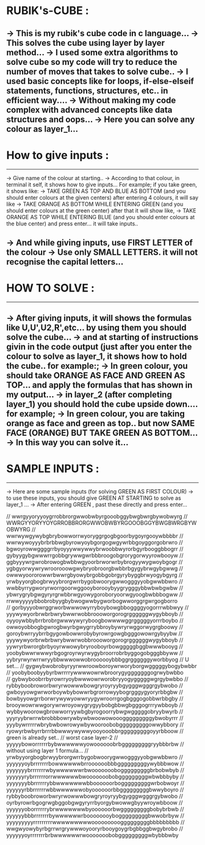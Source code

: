 # RUBIK's-CUBE :

-> This is my rubik's cube code in c language...
-> This solves the cube using layer by layer method...
-> I used some extra algorithms to solve cube so my code will try to reduce the number of moves that takes to solve cube.. 
-> I used basic concepts like for loops, if-else-elseif statements, functions, structures, etc.. in efficient way....
-> Without making my code complex with advanced concepts like data structures and oops... 
-> Here you can solve any colour as layer_1...
-------------------------------------------------------------------------------------------------------------------------------------------
# How to give inputs :
-------------------------------------------------------------------------------------------------------------------------------------------

-> Give name of the colour at starting..
-> According to that colour, in terminal it self, it shows how to give inputs...
For example; if you take green, it shows like:
-> TAKE GREEN AS TOP AND BLUE AS BOTTOM (and you should enter colours at the given centers)
after entering 4 colours, it will say like
-> TAKE ORANGE AS BOTTOM WHILE ENTERING GREEN (and you should enter colours at the green center)
after that it will show like,
-> TAKE ORANGE AS TOP WHILE ENTERING BLUE (and you should enter colours at the blue center)
and press enter... it will take inputs..

-> And while giving inputs, use FIRST LETTER of the colour
-> Use only SMALL LETTERS. it will not recognise the capital letters...
-------------------------------------------------------------------------------------------------------------------------------------------
# HOW TO SOLVE :
-------------------------------------------------------------------------------------------------------------------------------------------

-> After giving inputs, it will shows the formulas like U,U',U2,R',etc... by using them you should solve the cube...
-> and at starting of instructions givin in the code output (just after you enter the colour to solve as layer_1, it shows how to hold the cube.. for example:;
-> In green colour, you should take ORANGE AS FACE AND GREEN AS TOP... and apply the formulas that has shown in my output...
-> in layer_2 (after completing layer_1)  you should hold the cube upside down.... for example;
-> In green colour, you are taking orange as face and green as top.. but now SAME FACE (ORANGE) BUT TAKE GREEN AS BOTTOM...
-> In this way you can solve it...
-------------------------------------------------------------------------------------------------------------------------------------------
# SAMPLE INPUTS :
-------------------------------------------------------------------------------------------------------------------------------------------
-> Here are some sample inputs (for solving GREEN AS FIRST COLOUR)
-> to use these inputs, you should give GREEN AT STARTING to solve as layer_1 ...
-> After entering GREEN , past these directly and press enter...

// wwrgyyoryyoygrrobbrorgwwobwbyrgooobggybwgbwrgbywobwyrg
// WWRGYYORYYOYGRROBBRORGWWOBWBYRGOOOBGGYBWGBWRGBYWOBWYRG
// wwrwywgywybgbrybowworrwyoryggrgogbgoorbygoyrgooywbbbbr
// wwrwywoyyybrbrbbwgbyrowyoybgorgogwgywrbbgoyggorgobrwro
// bgwoyrowwggggrrbyoyyywwywwybrwoobbwyrorbgyrbooggbbogrr 
// gybyygybgwwwrrgobbgrywwgwrbbbroogobgrorygorwyyrowbooyw
// ggbyyywrgwrobrowogbwbbwgyoorbrworwrbybrogyywygwoybgogr 
// ygbgyorwywrywroorooowgwybryobroorgbwbbrbgygybrwgybgwwg
// owwwyoororowwrbwwrgbyowybrgobbgobrgyrybyggbrwyogybgyrg
// yrwbyyorgbogbrwyybrorgwrrbygobwoorygwwogggyyobgwwbbwro 
// wwbbyrrygworyrworrgoorwggooyborooybyygrygggybbwbwbgwbw 
// ybwrygrybgwgyryrgrwbbrwgyowygoroboryoorwgyoogbwbbbogww
// rrwwyyyyybbobrobyygbybwogwwbygworbogwworggrgwrgogborro   
// gorbyyyobwrggrworbwwwowyrryboybowgbboggggyogorrrwbbwyy
// yyywywyorbrwbrbwrybwwrwobbroooworgorogrggggggwygybboyb
// oyyoywbbybrrbrobrgwwwywyryboogbowwwwggrgggggyorrrboybo
// owwoyobbogbgwrogbwyrbgwygrrybbroybywryrwggorwygrgboowy
// goroybwrryybrrbgygowbowwrobybyrowrgowgbgggowowrgybyybw 
// yyywywyorbrwbrbwrybwwrwobbroooworgorogrggggggwygybboyb
// yywryrbwrorgbrbyoyrwwowybryrooboyrbowgggggbggbwwwbooyg
// yoobybwwrwwwyrbgogroyrwyrwygybroorrobrbyggogobgggbbyww
// yybryrwyrwrrwryybbwwwowwobroooooybbbggrggggggyworbbyog
// U set...
// gygwybwobrobyryyrwwroowboroywrworyborgwgggggybogybwbbr
// yoobyboobyybyrbwrrrrywwwwowrwbroorygygggggggogrwybwbbo   
// gybwyboobrrbyrowrryoybwwwowrworobryyogygggggwgrgybwbbo
// rybbyboobroworbwryrwowwwbowgryroyryybgygggwgggrgybwobo
// gwboyyowgwrworboywbybowwrbgrorrowyybogrgggygyoryrbbgbw
// bowbyyowgrrborwrywywyowwryygywroorrgogbgggogobbwrbbgby
// brooywowrwwgorywrwroyowygrygyybobgbbwgbgggogrrrywbboyb
// wybbywoorowgbrowworryywbgbyrogoorrybwgwgggggobryybwyrb
// yyyryybrwrrwbrobbbowrywbywbwoowowooogggggggggybwobyrrr
// yyybywrrrrrwbrybwbowrowywbywooroobobgggggggggowwybbory
// ryowyrbwbyrrbrrrbbwwwywywwyooyooobbrgggggggggoyyrbboow
// green is already set..
// worst case layer-2
// yyyyyboworrrrrrbybwwwwwwyowoooooobrbgggggggggryybbbrbw
// without using layer 1 formula...
// yrwbyyorgbogbrwyybrorgwrrbygobwoorygwwogggyyobgwwbbwro
// yyyyyyoybrrrrrrrbowwwwwwbrroooooobbbgggggggggywybbbwow
// yyyyyyybrrrrrrrwbywwwwwwrbwooooooobogggggggggbrbobwbyb
// yyyyyyrybrrrrrrorrwwwwwwbwooooooobobgggggggggwbwbbbyby
// yyyyyyybbrrrrrrybbwwwwwwwbboooooorbogggggggggwrbobwoyr
// yyyyyyrbbrrrrrrwbbwwwwwwobyoooooorbbgggggggggbwwyboyro
// rybbyboobroworbwryrwowwwbowgryroyryybgygggwgggrgybwobo
// oyrbyrowrbgogrwgbggobgwgyryrrbyorgybwowwgbyywroywbboow
// yyyyyyoborrrrrrybrwwwwwwwbyoooooorbwgggggggggbobybrbwb
// yyyyyybbbrrrrrrrbywwwwwwrboooooooybogggggggggbwwobrbyw
// yyyyyyyyyrrrrrrrrrwwwwwwwwwooooooooogggggggggbbbbbbbbb
// wwgwyowybyrbgrrwrgrywwwoyooryrbooygoygrbgbbggbwgybrobo
// yyyyyyoyrrrrrrrbrbwwwwwwrwooooooobobgggggggggwbybbbwby
